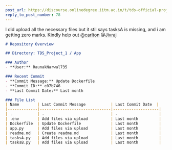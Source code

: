 ```yaml
---
post_url: https://discourse.onlinedegree.iitm.ac.in/t/tds-official-project1-discrepencies/171141/85
reply_to_post_number: 78
---
```

I did upload all the necessary files but it stil says tasksA is missing, and i am getting zero marks. Kindly help out [@carlton](/u/carlton) [@Jivraj](/u/jivraj)  

```markdown
# Repository Overview

## Directory: TDS_Project_1 / App

### Author
- **User:** RaunakNarwal735

### Recent Commit
- **Commit Message:** Update Dockerfile
- **Commit ID:** c07b746
- **Last Commit Date:** Last month

### File List
| Name        | Last Commit Message           | Last Commit Date  |
|-------------|-------------------------------|--------------------|
| .           | -                             | -                  |
| .env        | Add files via upload          | Last month         |
| Dockerfile  | Update Dockerfile             | Last month         |
| app.py      | Add files via upload          | Last month         |
| readme.md   | Create readme.md              | Last month         |
| tasksA.py   | Add files via upload          | Last month         |
| tasksB.py   | Add files via upload          | Last month         |
```